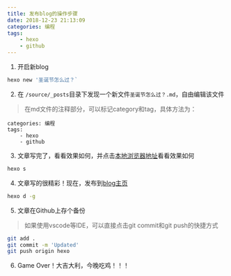 ```yaml
---
title: 发布blog的操作步骤
date: 2018-12-23 21:13:09
categories: 编程
tags: 
    - hexo
    - github
---
```


1. 开启新blog

```bash
hexo new '圣诞节怎么过？`
```

2. 在 `/source/_posts`目录下发现一个新文件`圣诞节怎么过？.md`，自由编辑该文件
> 在md文件的注释部分，可以标记category和tag，具体方法为：
```
categories: 编程
tags: 
    - hexo
    - github
```

3. 文章写完了，看看效果如何，并点击[本地浏览器地址](http://localhost:4000)看看效果如何

```bash
hexo s
```

4. 文章写的很精彩！现在，发布到[blog主页](https://nokiam9.github.io)

```bash
hexo d -g
```

5. 文章在Github上存个备份
> 如果使用vscode等IDE，可以直接点击git commit和git push的快捷方式

```bash
git add .
git commit -m 'Updated'
git push origin hexo
```

6. Game Over！大吉大利，今晚吃鸡！！！